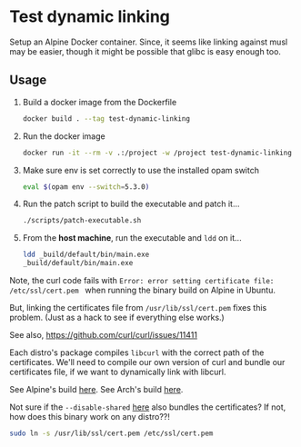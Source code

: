 # Test dynamic linking

Setup an Alpine Docker container. Since, it seems like linking against musl may
be easier, though it might be possible that glibc is easy enough too.

## Usage

1. Build a docker image from the Dockerfile

   ``` sh
   docker build . --tag test-dynamic-linking
   ```

2. Run the docker image

   ``` sh
   docker run -it --rm -v .:/project -w /project test-dynamic-linking /bin/sh
   ```
   
3. Make sure env is set correctly to use the installed opam switch

   ```sh
   eval $(opam env --switch=5.3.0)
   ```
   
4. Run the patch script to build the executable and patch it...

   ```sh
   ./scripts/patch-executable.sh 
   ```
   
5. From the **host machine**, run the executable and `ldd` on it...

   ```sh
   ldd _build/default/bin/main.exe
   _build/default/bin/main.exe
   ```

Note, the curl code fails with `Error: error setting certificate file:
/etc/ssl/cert.pem ` when running the binary build on Alpine in Ubuntu.

But, linking the certificates file from `/usr/lib/ssl/cert.pem` fixes this
problem. (Just as a hack to see if everything else works.)

See also, https://github.com/curl/curl/issues/11411

Each distro's package compiles `libcurl` with the correct path of the
certificates. We'll need to compile our own version of curl and bundle our
certificates file, if we want to dynamically link with libcurl.

See Alpine's build [here](https://gitlab.alpinelinux.org/alpine/aports/-/blob/master/main/curl/APKBUILD#L215-234). 
See Arch's build [here](https://gitlab.archlinux.org/archlinux/packaging/packages/curl/-/blob/main/PKGBUILD?ref_type=heads#L68-81).

Not sure if the `--disable-shared`
[here](https://github.com/semgrep/semgrep/blob/develop/scripts/build-static-libcurl.sh#30) also bundles the certificates? If not, how does this binary work on any
distro??!

``` sh
sudo ln -s /usr/lib/ssl/cert.pem /etc/ssl/cert.pem
```
